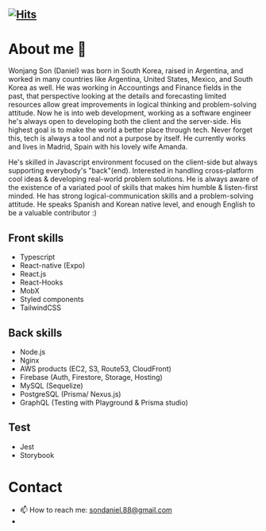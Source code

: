 [![Hits](https://hits.seeyoufarm.com/api/count/incr/badge.svg?url=https%3A%2F%2Fgithub.com%2Ffiloscoder%2Fhit-counter&count_bg=%2379C83D&title_bg=%23555555&icon=github.svg&icon_color=%23E7E7E7&title=hits&edge_flat=false)](https://hits.seeyoufarm.com)
---

# About me 👋
Wonjang Son (Daniel) was born in South Korea, raised in Argentina, and worked in many countries like Argentina, United States, Mexico, and South Korea as well. He was working in Accountings and Finance fields in the past, that perspective looking at the details and forecasting limited resources allow great improvements in logical thinking and problem-solving attitude. Now he is into web development, working as a software engineer he's always open to developing both the client and the server-side. His highest goal is to make the world a better place through tech. Never forget this, tech is always a tool and not a purpose by itself.
He currently works and lives in Madrid, Spain with his lovely wife Amanda.

He's skilled in Javascript environment focused on the client-side but always supporting everybody's "back"(end).
Interested in handling cross-platform cool ideas & developing real-world problem solutions.
He is always aware of the existence of a variated pool of skills that makes him humble & listen-first minded. He has strong logical-communication skills and a problem-solving attitude.
He speaks Spanish and Korean native level, and enough English to be a valuable contributor :)

## Front skills
- Typescript
- React-native (Expo)
- React.js
- React-Hooks
- MobX
- Styled components
- TailwindCSS

## Back skills
- Node.js
- Nginx
- AWS products (EC2, S3, Route53, CloudFront)
- Firebase (Auth, Firestore, Storage, Hosting)
- MySQL (Sequelize) 
- PostgreSQL (Prisma/ Nexus.js)
- GraphQL (Testing with Playground & Prisma studio)

## Test
- Jest
- Storybook


# Contact
- 📫 How to reach me: [sondaniel.88@gmail.com](mailto:sondaniel.88@gmail.com)
- 

<!--
**filoscoder/filoscoder** is a ✨ _special_ ✨ repository because its `README.md` (this file) appears on your GitHub profile.

Here are some ideas to get you started:

- 🔭 I’m currently working on ...
- 🌱 I’m currently learning ...
- 👯 I’m looking to collaborate on ...
- 🤔 I’m looking for help with ...
- 💬 Ask me about ...

- 😄 Pronouns: ...
- ⚡ Fun fact: ...
-->
